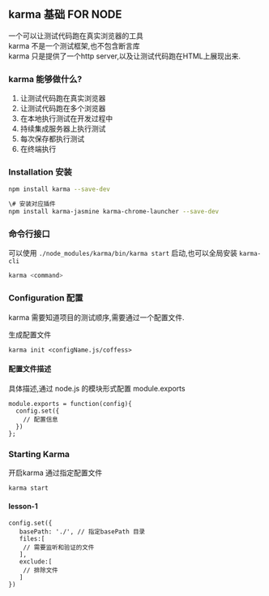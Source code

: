 ## karma 基础 FOR NODE

一个可以让测试代码跑在真实浏览器的工具  
karma 不是一个测试框架,也不包含断言库  
karma 只是提供了一个http server,以及让测试代码跑在HTML上展现出来.

### karma 能够做什么?

1. 让测试代码跑在真实浏览器
2. 让测试代码跑在多个浏览器
3. 在本地执行测试在开发过程中
4. 持续集成服务器上执行测试
5. 每次保存都执行测试
6. 在终端执行


### Installation 安装

```bash
npm install karma --save-dev

\# 安装对应插件
npm install karma-jasmine karma-chrome-launcher --save-dev
```

### 命令行接口

可以使用 `./node_modules/karma/bin/karma start` 启动,也可以全局安装 `karma-cli` 


```bash
karma <command>
```

### Configuration 配置

karma 需要知道项目的测试顺序,需要通过一个配置文件.  

生成配置文件  
```
karma init <configName.js/coffess>
```

#### 配置文件描述

具体描述,通过 node.js 的模块形式配置 module.exports

```
module.exports = function(config){
  config.set({
    // 配置信息
  })
};
```




### Starting Karma

开启karma 通过指定配置文件
```
karma start
```


#### lesson-1

```
config.set({
   basePath: './', // 指定basePath 目录
   files:[
    // 需要监听和验证的文件
   ],
   exclude:[
    // 排除文件
   ]
})
```
